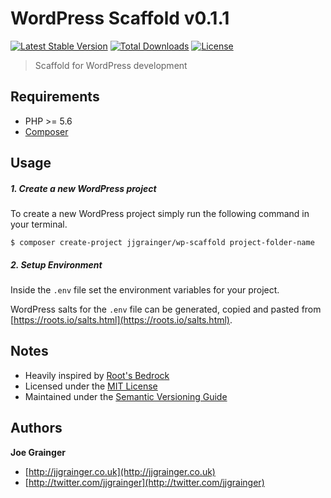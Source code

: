# WordPress Scaffold v0.1.1

[![Latest Stable Version](https://poser.pugx.org/jjgrainger/wp-scaffold/v/stable)](https://packagist.org/packages/jjgrainger/wp-scaffold) [![Total Downloads](https://poser.pugx.org/jjgrainger/wp-scaffold/downloads)](https://packagist.org/packages/jjgrainger/wp-scaffold) [![License](https://poser.pugx.org/jjgrainger/wp-scaffold/license)](https://packagist.org/packages/jjgrainger/wp-scaffold)

> Scaffold for WordPress development

## Requirements

* PHP >= 5.6
* [Composer](http://getcomposer.org)

## Usage

##### 1. Create a new WordPress project

To create a new WordPress project simply run the following command in your terminal.

```shell
$ composer create-project jjgrainger/wp-scaffold project-folder-name
```

##### 2. Setup Environment

Inside the `.env` file set the environment variables for your project.

WordPress salts for the `.env` file can be generated, copied and pasted from [https://roots.io/salts.html](https://roots.io/salts.html).

## Notes

* Heavily inspired by [Root's Bedrock](https://roots.io/bedrock/)
* Licensed under the [MIT License](https://github.com/jjgrainger/wp-posttypes/blob/master/LICENSE)
* Maintained under the [Semantic Versioning Guide](http://semver.org)

## Authors

**Joe Grainger**

* [http://jjgrainger.co.uk](http://jjgrainger.co.uk)
* [http://twitter.com/jjgrainger](http://twitter.com/jjgrainger)
